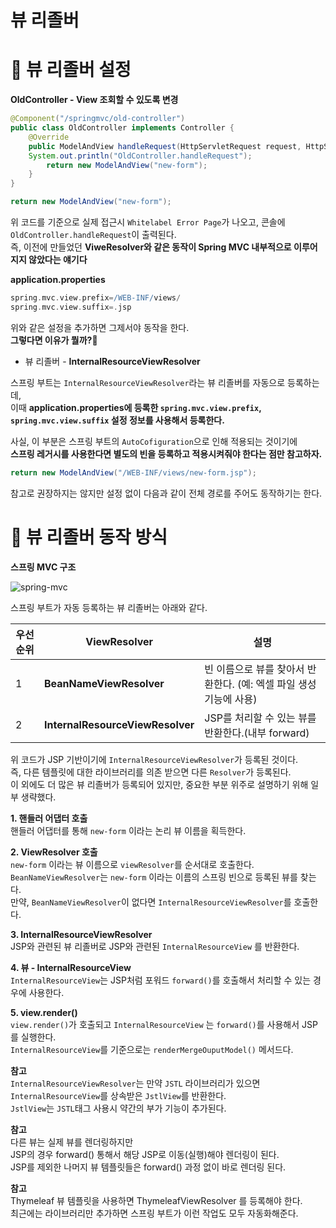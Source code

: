 뷰 리졸버
===========  
# 📗 뷰 리졸버 설정   
**OldController - View 조회할 수 있도록 변경**   
```java
@Component("/springmvc/old-controller")
public class OldController implements Controller {
    @Override
    public ModelAndView handleRequest(HttpServletRequest request, HttpServletResponse response) throws Exception {
    System.out.println("OldController.handleRequest");
        return new ModelAndView("new-form");
    }
}
```
```java
return new ModelAndView("new-form");
```
위 코드를 기준으로 실제 접근시 `Whitelabel Error Page`가 나오고, 콘솔에 `OldController.handleRequest`이 출력된다.                   
즉, 이전에 만들었던 **ViweResolver와 같은 동작이 Spring MVC 내부적으로 이루어지지 않았다는 얘기다**               
            
**application.properties**         
```gradle
spring.mvc.view.prefix=/WEB-INF/views/
spring.mvc.view.suffix=.jsp
```       
  
위와 같은 설정을 추가하면 그제서야 동작을 한다.          
**그렇다면 이유가 뭘까?🤔**              
          
* 뷰 리졸버 - **InternalResourceViewResolver**              
       
스프링 부트는 `InternalResourceViewResolver`라는 뷰 리졸버를 자동으로 등록하는데,                            
이때 **application.properties에 등록한 `spring.mvc.view.prefix`, `spring.mvc.view.suffix` 설정 정보를 사용해서 등록한다.**              
                
사실, 이 부분은 스프링 부트의 `AutoCofiguration`으로 인해 적용되는 것이기에             
**스프링 레거시를 사용한다면 별도의 빈을 등록하고 적용시켜줘야 한다는 점만 참고하자.**           

```java
return new ModelAndView("/WEB-INF/views/new-form.jsp");
```    
참고로 권장하지는 않지만 설정 없이 다음과 같이 전체 경로를 주어도 동작하기는 한다.

# 📙 뷰 리졸버 동작 방식
**스프링 MVC 구조**                 
           
![spring-mvc](https://user-images.githubusercontent.com/50267433/127362651-fcf4a7ea-df62-4aef-a134-9317cc5e1ec0.PNG)

스프링 부트가 자동 등록하는 뷰 리졸버는 아래와 같다.         
           
|우선 순위|ViewResolver|설명|     
|---------|------------|----|    
|1|**BeanNameViewResolver**|빈 이름으로 뷰를 찾아서 반환한다. (예: 엑셀 파일 생성 기능에 사용)|    
|2|**InternalResourceViewResolver**|JSP를 처리할 수 있는 뷰를 반환한다.(내부 forward)|      
    
위 코드가 JSP 기반이기에 `InternalResourceViewResolver`가 등록된 것이다.        
즉, 다른 템플릿에 대한 라이브러리를 의존 받으면 다른 `Resolver`가 등록된다.             
이 외에도 더 많은 뷰 리졸버가 등록되어 있지만, 중요한 부분 위주로 설명하기 위해 일부 생략했다.          
               
**1. 핸들러 어댑터 호출**               
  핸들러 어댑터를 통해 `new-form` 이라는 논리 뷰 이름을 획득한다.                                     
  
**2. ViewResolver 호출**                
  `new-form` 이라는 뷰 이름으로 `viewResolver`를 순서대로 호출한다.               
  `BeanNameViewResolver`는 `new-form` 이라는 이름의 스프링 빈으로 등록된 뷰를 찾는다.                     
  만약, `BeanNameViewResolver`이 없다면 `InternalResourceViewResolver`를 호출한다.                        
  
**3. InternalResourceViewResolver**             
  JSP와 관련된 뷰 리졸버로 JSP와 관련된 `InternalResourceView` 를 반환한다.                 
     
**4. 뷰 - InternalResourceView**         
  `InternalResourceView`는 JSP처럼 포워드 `forward()`를 호출해서 처리할 수 있는 경우에 사용한다.       
    
**5. view.render()**    
  `view.render()`가 호출되고 `InternalResourceView` 는 `forward()`를 사용해서 JSP를 실행한다.                      
  `InternalResourceView`를 기준으로는 `renderMergeOuputModel()` 메서드다.   
 
                     
**참고**                 
`InternalResourceViewResolver`는 만약 `JSTL` 라이브러리가 있으면            
`InternalResourceView`를 상속받은 `JstlView`를 반환한다.                          
`JstlView`는 `JSTL`태그 사용시 약간의 부가 기능이 추가된다.             
        
**참고**       
다른 뷰는 실제 뷰를 렌더링하지만        
JSP의 경우 forward() 통해서 해당 JSP로 이동(실행)해야 렌더링이 된다.                   
JSP를 제외한 나머지 뷰 템플릿들은 forward() 과정 없이 바로 렌더링 된다.                   
                 
**참고**       
Thymeleaf 뷰 템플릿을 사용하면 ThymeleafViewResolver 를 등록해야 한다.             
최근에는 라이브러리만 추가하면 스프링 부트가 이런 작업도 모두 자동화해준다.            
  
